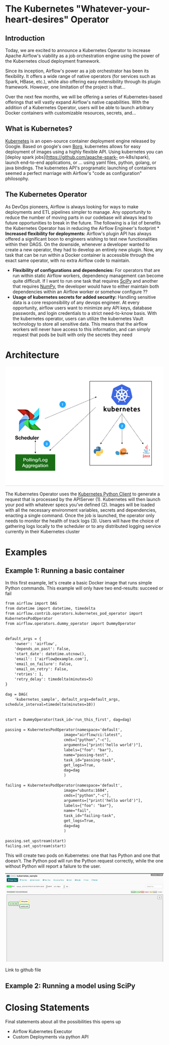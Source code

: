 # The Kubernetes "Whatever-your-heart-desires" Operator

## Introduction

Today, we are excited to announce a Kubernetes Operator to increase Apache
Airflow's viability as a job orchestration engine using the power of the
Kubernetes cloud deployment framework. 

Since its inception, Airflow's power as
a job orchestrator has been its flexibility. It offers a wide range of native
operators (for services such as Spark, HBase, etc.), while also offering easy
extensibility through its plugin framework. However, one limitation of the
project is that...

Over the next few months, we will be offering a series of
Kubernetes-based offerings that will vastly expand Airflow's native
capabilities. With the addition of a Kubernetes Operator, users will be able to
launch arbitrary Docker containers with customizable resources, secrets, and...

## What is Kubernetes?

[Kubernetes](https://kubernetes.io/) is an open-source container deployment
engine released by Google. Based on google's own
[Borg](http://blog.kubernetes.io/2015/04/borg-predecessor-to-kubernetes.html),
kubernetes allows for easy deployment of images using a highly flexible API.
Using kubernetes you can [deploy spark jobs](https://github.com/apache-spark-
on-k8s/spark), launch end-to-end applications, or ... using yaml files, python,
golang, or java bindings. The kubernetes API's programatic launching of
containers seemed a perfect marriage with Airflow's "code as configuration"
philosophy.

## The Kubernetes Operator

As DevOps pioneers, Airflow is always looking for
ways to make deployments and ETL pipelines simpler to manage. Any opportunity to
reduce the number of moving parts in our codebase will always lead to future
opportunities to break in the future. The following is a list of benefits the
Kubernetes Operator has in reducing the Airflow Engineer's footprint
*
**Increased flexibility for deployments:**  Airflow's plugin API has always
offered a significant boon to engineers wishing to test new functionalities
within their DAGS. On the downside, whenever a developer wanted to create a new
operator, they had to develop an entirely new plugin. Now, any task that can be
run within a Docker container is accessible through the exact same operator,
with no extra Airflow code to maintain.
* **Flexibility of configurations and
dependencies:** For operators that are run within static Airflow workers,
dependency management can become quite difficult. If I want to run one task that
requires [SciPy](https://www.scipy.org) and another that requires
[NumPy](http://www.numpy.org), the developer would have to either maintain both
dependencies within an Airflow worker or somehow configure ??
* **Usage of
kubernetes secrets for added security:** Handling sensitive data is a core
responsibility of any devops engineer. At every opportunity, airflow users want
to minimize any API keys, database passwords, and login credentials to a strict
need-to-know basis. With the kubernetes operator, users can utilize the
kubernetes Vault technology to store all sensitive data. This means that the
airflow workers will never have access to this information, and can simply
request that pods be built with only the secrets they need

# Architecture

<img src="architecture.png">

The Kubernetes Operator uses the
[Kubernetes Python Client](https://github.com/kubernetes-client/python) to
generate a request that is processed by the APIServer (1). Kubernetes will then
launch your pod with whatever specs you've defined (2). Images will be loaded
with all the necessary environment variables, secrets and dependencies, enacting
a single command. Once the job is launched, the operator only needs to monitor
the health of track logs (3). Users will have the choice of gathering logs
locally to the scheduler or to any distributed logging service currently in
their Kubernetes cluster

# Examples

## Example 1: Running a basic container

In this first example, let's create a basic Docker image that runs simple Python
commands. This example will only have two end-results: succeed or fail

```{.python .input}
from airflow import DAG
from datetime import datetime, timedelta
from airflow.contrib.operators.kubernetes_pod_operator import KubernetesPodOperator
from airflow.operators.dummy_operator import DummyOperator


default_args = {
    'owner': 'airflow',
    'depends_on_past': False,
    'start_date': datetime.utcnow(),
    'email': ['airflow@example.com'],
    'email_on_failure': False,
    'email_on_retry': False,
    'retries': 1,
    'retry_delay': timedelta(minutes=5)
}

dag = DAG(
    'kubernetes_sample', default_args=default_args, schedule_interval=timedelta(minutes=10))


start = DummyOperator(task_id='run_this_first', dag=dag)

passing = KubernetesPodOperator(namespace='default',
                          image="airflow/ci:latest",
                          cmds=["python","-c"],
                          arguments=["print('hello world')"],
                          labels={"foo": "bar"},
                          name="passing-test",
                          task_id="passing-task",
                          get_logs=True,
                          dag=dag
                          )

failing = KubernetesPodOperator(namespace='default',
                          image="ubuntu:1604",
                          cmds=["python","-c"],
                          arguments=["print('hello world')"],
                          labels={"foo": "bar"},
                          name="fail",
                          task_id="failing-task",
                          get_logs=True,
                          dag=dag
                          )

passing.set_upstream(start)
failing.set_upstream(start)
```

This will create two pods on Kubernetes: one that has Python and one that
doesn't. The Python pod will run the Python request correctly, while the one
without Python will report a failure to the user.

<img src="image.png">

Link to github file

## Example 2: Running a model using SciPy

# Closing Statements

Final statements about all the possibilities this opens up

* Airflow Kubernetes
Executor
* Custom Deployments via python API
